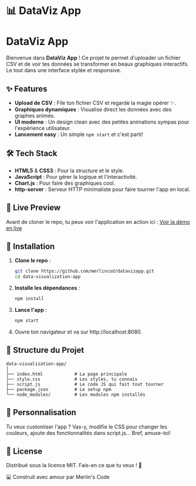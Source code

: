 # 📊 DataViz App

# DataViz App

Bienvenue dans **DataViz App** ! Ce projet te permet d'uploader un fichier CSV et de voir tes données se transformer en beaux graphiques interactifs. Le tout dans une interface stylée et responsive.

## ✨ Features

- **Upload de CSV** : File ton fichier CSV et regarde la magie opérer ✨.
- **Graphiques dynamiques** : Visualise direct les données avec des graphes animés.
- **UI moderne** : Un design clean avec des petites animations sympas pour l'expérience utilisateur.
- **Lancement easy** : Un simple `npm start` et c'est parti!

## 🛠️ Tech Stack

- **HTML5** & **CSS3** : Pour la structure et le style.
- **JavaScript** : Pour gérer la logique et l'interactivité.
- **Chart.js** : Pour faire des graphiques cool.
- **http-server** : Serveur HTTP minimaliste pour faire tourner l'app en local.


## 🚀 Live Preview

Avant de cloner le repo, tu peux voir l'application en action ici : [Voir la démo en live](https://ton-utilisateur.github.io/data-visualization-app/)

## 🚀 Installation

1. **Clone le repo** :
    ```bash
    git clone https://github.com/merlincod/datavizapp.git
    cd data-visualization-app
    ```

2. **Installe les dépendances** :
    ```bash
    npm install
    ```

3. **Lance l'app** :
    ```bash
    npm start
    ```

4. Ouvre ton navigateur et va sur http://localhost:8080.

## 📂 Structure du Projet

```
data-visualization-app/
│
├── index.html            # La page principale
├── style.css             # Les styles, tu connais
├── script.js             # Le code JS qui fait tout tourner
├── package.json          # Le setup npm
└── node_modules/         # Les modules npm installés
```

## 🎨 Personnalisation

Tu veux customiser l'app ? Vas-y, modifie le CSS pour changer les couleurs, ajoute des fonctionnalités dans script.js... Bref, amuse-toi!

## 📝 License

Distribué sous la licence MIT. Fais-en ce que tu veux ! 🚀

💻 Construit avec amour par Merlin's Code
